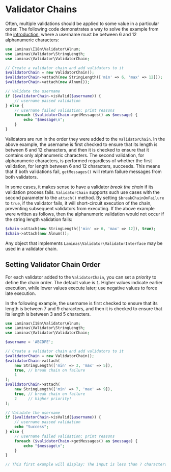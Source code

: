 # Validator Chains

Often, multiple validations should be applied to some value in a particular
order. The following code demonstrates a way to solve the example from the
[introduction](intro.md), where a username must be between 6 and 12 alphanumeric
characters:

```php
use Laminas\I18n\Validator\Alnum;
use Laminas\Validator\StringLength;
use Laminas\Validator\ValidatorChain;

// Create a validator chain and add validators to it
$validatorChain = new ValidatorChain();
$validatorChain->attach(new StringLength(['min' => 6, 'max' => 12]));
$validatorChain->attach(new Alnum());

// Validate the username
if ($validatorChain->isValid($username)) {
    // username passed validation
} else {
    // username failed validation; print reasons
    foreach ($validatorChain->getMessages() as $message) {
        echo "$message\n";
    }
}
```

Validators are run in the order they were added to the `ValidatorChain`. In the
above example, the username is first checked to ensure that its length is
between 6 and 12 characters, and then it is checked to ensure that it contains
only alphanumeric characters. The second validation, for alphanumeric
characters, is performed regardless of whether the first validation, for length
between 6 and 12 characters, succeeds. This means that if both validations fail,
`getMessages()` will return failure messages from both validators.

In some cases, it makes sense to have a validator *break the chain* if its
validation process fails. `ValidatorChain` supports such use cases with the
second parameter to the `attach()` method. By setting `$breakChainOnFailure` to
`true`, if the validator fails, it will short-circuit execution of the chain,
preventing subsequent validators from executing.  If the above example were
written as follows, then the alphanumeric validation would not occur if the
string length validation fails:

```php
$chain->attach(new StringLength(['min' => 6, 'max' => 12]), true);
$chain->attach(new Alnum());
```

Any object that implements `Laminas\Validator\ValidatorInterface` may be used in a
validator chain.

## Setting Validator Chain Order

For each validator added to the `ValidatorChain`, you can set a *priority* to
define the chain order. The default value is `1`. Higher values indicate earlier
execution, while lower values execute later; use negative values to force late
execution.

In the following example, the username is first checked to ensure that its
length is between 7 and 9 characters, and then it is checked to ensure that its
length is between 3 and 5 characters.

```php
use Laminas\I18n\Validator\Alnum;
use Laminas\Validator\StringLength;
use Laminas\Validator\ValidatorChain;

$username = 'ABCDFE';

// Create a validator chain and add validators to it
$validatorChain = new ValidatorChain();
$validatorChain->attach(
    new StringLength(['min' => 3, 'max' => 5]),
    true, // break chain on failure
    1
);
$validatorChain->attach(
    new StringLength(['min' => 7, 'max' => 9]),
    true, // break chain on failure
    2     // higher priority!
);

// Validate the username
if ($validatorChain->isValid($username)) {
    // username passed validation
    echo "Success";
} else {
    // username failed validation; print reasons
    foreach ($validatorChain->getMessages() as $message) {
        echo "$message\n";
    }
}

// This first example will display: The input is less than 7 characters long
```
